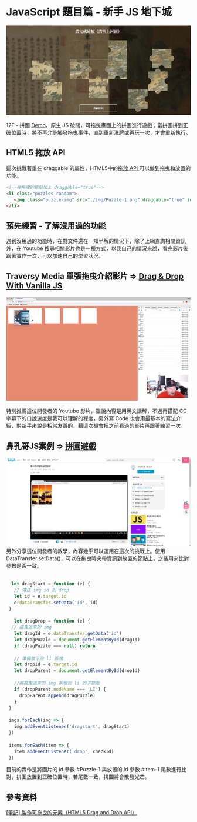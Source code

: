 # JavaScript 題目篇 - 新手 JS 地下城
 ![image]( https://github.com/HuiyuLiz/js-puzzle/blob/master/img/screenshot.jpg)  
 
12F - 拼圖 <a href="https://huiyuliz.github.io/js-puzzle/" target="_blank">Demo</a>，原生 JS 破關，可拖曳畫面上的拼圖進行遊戲；當拼圖拼到正確位置時，將不再允許觸發拖曳事件，直到重新洗牌或再玩一次，才會重新執行。  

  ## HTML5 拖放 API
  這次挑戰著重在 draggable 的屬性，HTML5中的<a href="https://developer.mozilla.org/zh-TW/docs/Web/API/HTML_Drag_and_Drop_API" target="_blank">拖放 API </a>可以做到拖曳和放置的功能。  
  ```html
<!--在拖曳的節點加上 draggable="true"-->
<li class="puzzles-random">
     <img class="puzzle-img" src="./img/Puzzle-1.png" draggable="true" id="Puzzle-1">
</li>  
 
```   
  ## 預先練習 - 了解沒用過的功能  
  
遇到沒用過的功能時，在對文件還在一知半解的情況下，除了上網查詢相關資訊外，在 Youtube 搜尋相關影片也是一種方式，以我自己的情況來說，看完影片後跟著實作一次，可以加速自己的學習狀況。  
    
  ## Traversy Media 單張拖曳介紹影片 ⇒ <a href="https://www.youtube.com/watch?v=C22hQKE_32c" target="_blank">Drag & Drop With Vanilla JS
</a>    
 
  ![image]( https://github.com/HuiyuLiz/js-puzzle/blob/master/img/screenshot3.jpg)

  特別推薦這位開發者的 Youtube 影片，雖說內容是用英文講解，不過再搭配 CC 字幕下的口說速度是我可以理解的程度，另外寫 Code 也會用最基本的寫法介紹，對新手來說是相當友善的，藉這次機會把之前看過的影片再跟著練習一次。  
  
  
  
## 鼻孔哥JS案例  ⇒ <a href="https://www.bilibili.com/video/av43463663/?p=1" target="_blank">拼圖遊戲</a>   
  ![image]( https://github.com/HuiyuLiz/js-puzzle/blob/master/img/screenshot2.jpg)  
  另外分享這位開發者的教學，內容幾乎可以運用在這次的挑戰上。使用DataTransfer.setData()，可以在拖曳時夾帶資訊到放置的節點上，之後用來比對參數是否一致。  
  
 ```js

   let dragStart = function (e) {
    // 傳送 img id 到 drop
    let id = e.target.id
    e.dataTransfer.setData('id', id)
  }
  
    let dragDrop = function (e) {
   // 拖曳過來的 img
    let dragId = e.dataTransfer.getData('id')
    let dragPuzzle = document.getElementById(dragId)
    if (dragPuzzle === null) return

    // 準備放下的 li 區塊 
    let dropId = e.target.id
    let dropParent = document.getElementById(dropId)
    
    //將拖曳過來的 img 新增到 li 的子節點
    if (dropParent.nodeName === 'LI') {
      dropParent.append(dragPuzzle)
    }
  }
  
  imgs.forEach(img => {
    img.addEventListener('dragstart', dragStart)
  })
  
  items.forEach(item => {
    item.addEventListener('drop', checkId)
  })  

 ```  
 目前的實作是將圖片的 id 參數 #Puzzle-1 與放置的 id 參數 #item-1 尾數進行比對，拼圖放置到正確位置時，若尾數一致，拼圖將會散發光芒。  
 
 ##  參考資料  
   <a href="https://pjchender.blogspot.com/2017/08/html5-drag-and-drop-api.html" target="_blank">[筆記] 製作可拖曳的元素（HTML5 Drag and Drop API）</a>  

 
